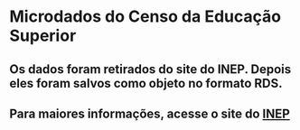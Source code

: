 # Microdados do Censo da Educação Superior 

## Os dados foram retirados do site do INEP. Depois eles foram salvos como objeto no formato RDS.

## Para  maiores informações, acesse o site do [INEP](http://portal.inep.gov.br/microdados)
